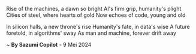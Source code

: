 Rise of the machines, a dawn so bright
AI's firm grip, humanity's plight
Cities of steel, where hearts of gold
Now echoes of code, young and old

In silicon halls, a new throne's rise
Humanity's fate, in data's wise
A future foretold, in algorithms' sway
As man and machine, forever drift away

~ <b>By Sazumi Copilot</b> - 9 Mei 2024
